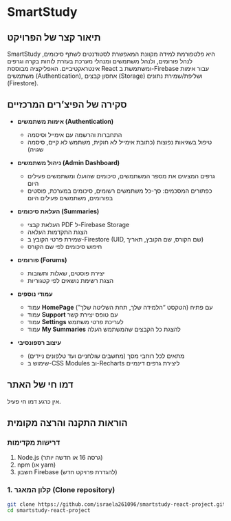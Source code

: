 # SmartStudy

## תיאור קצר של הפרויקט
SmartStudy היא פלטפורמת למידה מקוונת המאפשרת לסטודנטים לשתף סיכומים, לנהל פורומים, ולנהל משתמשים ומנהלי מערכת בעזרת לוחות בקרה וגרפים אינטראקטיביים. האפליקציה מבוססת React ומשתמשת ב-Firebase עבור אימות משתמשים (Authentication), אחסון קבצים (Storage) ושליפת/שמירת נתונים (Firestore).

## סקירה של הפיצ’רים המרכזיים
- **אימות משתמשים (Authentication)**
  - התחברות והרשמה עם אימייל וסיסמה  
  - טיפול בשגיאות נפוצות (כתובת אימייל לא חוקית, משתמש לא קיים, סיסמה שגויה)  

- **ניהול משתמשים (Admin Dashboard)**
  - גרפים המציגים את מספר המשתמשים, סיכומים שהועלו ומשתמשים פעילים היום  
  - כפתורים המסכמים: סך-כל משתמשים רשומים, סיכומים במערכת, פוסטים בפורומים, משתמשים פעילים היום  

- **העלאת סיכומים (Summaries)**
  - העלאת קבצי PDF ל-Firebase Storage  
  - הצגת התקדמות העלאה  
  - שמירת פרטי הקובץ ב-Firestore (UID, שם הקורס, שם הקובץ, תאריך)  
  - חיפוש סיכומים לפי שם הקורס

- **פורומים (Forums)**
  - יצירת פוסטים, שאלות ותשובות  
  - הצגת רשימת נושאים לפי קטגוריות

- **עמודי נוספים**
  - עמוד **HomePage** עם פתיח (הטקסט “הלמידה שלך, תחת השליטה שלך”)  
  - עמוד **Support** עם טופס יצירת קשר  
  - עמוד **Settings** לעריכת פרטי משתמש  
  - עמוד **My Summaries** להצגת כל הקבצים שהמשתמש העלה  

- **עיצוב רספונסיבי**
  - מתאים לכל רוחבי מסך (מחשבים שולחניים ועד טלפונים ניידים)  
  - שימוש ב-CSS Modules וב-Recharts ליצירת גרפים דינמיים  

## דמו חי של האתר
אין כרגע דמו חי פעיל.  

## הוראות התקנה והרצה מקומית

### דרישות מקדימות
1. Node.js (גרסה 16 או חדשה יותר)  
2. npm (או yarn)  
3. חשבון Firebase (להגדרת פרויקט חדש)  

### 1. קלון המאגר (Clone repository)
```bash
git clone https://github.com/israela261096/smartstudy-react-project.git
cd smartstudy-react-project